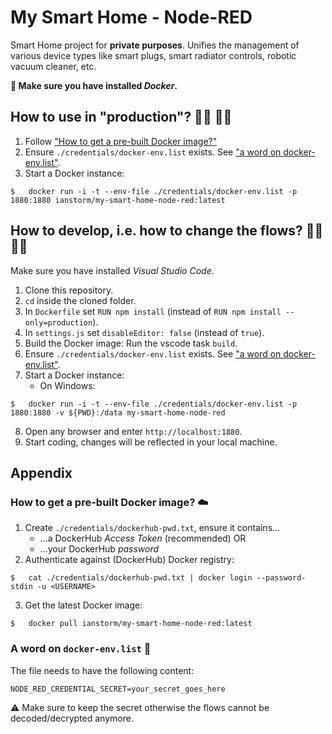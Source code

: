 # My Smart Home - Node-RED

Smart Home project for **private purposes**.
Unifies the management of various device types like smart plugs, smart radiator controls, robotic vacuum cleaner, etc.


**🐳 Make sure you have installed *Docker*.**


## How to use in "production"? 👨‍💼 👩‍💼
1. Follow ["How to get a pre-built Docker image?"](#-how-to-get-a-pre-built-docker-image-☁️)
2. Ensure `./credentials/docker-env.list` exists. See ["a word on docker-env.list"](#-a-word-on-docker-env.list-📝).
2. Start a Docker instance:
```
$	docker run -i -t --env-file ./credentials/docker-env.list -p 1880:1880 ianstorm/my-smart-home-node-red:latest
```


## How to develop, i.e. how to change the flows? 👨‍💻 👩‍💻

Make sure you have installed *Visual Studio Code*.

1. Clone this repository.
2. `cd` inside the cloned folder.
3. In `Dockerfile` set `RUN npm install` (instead of `RUN npm install --only=production`).
4. In `settings.js` set `disableEditor: false` (instead of `true`).
5. Build the Docker image: Run the vscode task `build`.
6. Ensure `./credentials/docker-env.list` exists. See ["a word on docker-env.list"](#-a-word-on-docker-env.list-📝).
7. Start a Docker instance:
	* On Windows:
```
$	docker run -i -t --env-file ./credentials/docker-env.list -p 1880:1880 -v ${PWD}:/data my-smart-home-node-red
```
8. Open any browser and enter `http://localhost:1880`.
9. Start coding, changes will be reflected in your local machine.


## Appendix


### How to get a pre-built Docker image? ☁️
1. Create `./credentials/dockerhub-pwd.txt`, ensure it contains...
	* ...a DockerHub *Access Token* (recommended) OR
	* ...your DockerHub *password*
2. Authenticate against (DockerHub) Docker registry:
```
$	cat ./credentials/dockerhub-pwd.txt | docker login --password-stdin -u <USERNAME>
```
3. Get the latest Docker image:
```
$	docker pull ianstorm/my-smart-home-node-red:latest
```


### A word on `docker-env.list` 📝
The file needs to have the following content:
```
NODE_RED_CREDENTIAL_SECRET=your_secret_goes_here
```
⚠️ Make sure to keep the secret otherwise the flows cannot be decoded/decrypted anymore.
